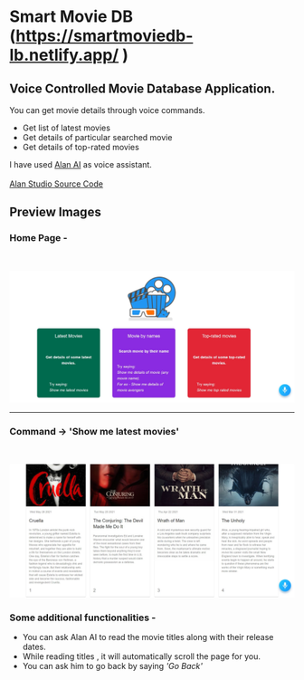 # Smart Movie DB (https://smartmoviedb-lb.netlify.app/ )

## Voice Controlled Movie Database Application.

You can get movie details through voice commands.

- Get list of latest movies<br/>
- Get details of particular searched movie<br/>
- Get details of top-rated movies

I have used [Alan AI](https://alan.app/) as voice assistant.<br/><br/>
[Alan Studio Source Code](https://gist.github.com/phvlpb11/552d3c10ed8608d5f807778e9c983bfc.js)

## Preview Images

### Home Page - 
<br/>
<p>
  <img src="home.jpg"  />
</p>
<hr/>

### Command -> 'Show me latest movies'
<br/>
<p>
  <img src="latest.jpg"  />
</p>

### Some additional functionalities - 

- You can ask Alan AI to read the movie titles along with their release dates.
- While reading titles , it will automatically scroll the page for you.
- You can ask him to go back by saying <i>'Go Back'</i>
